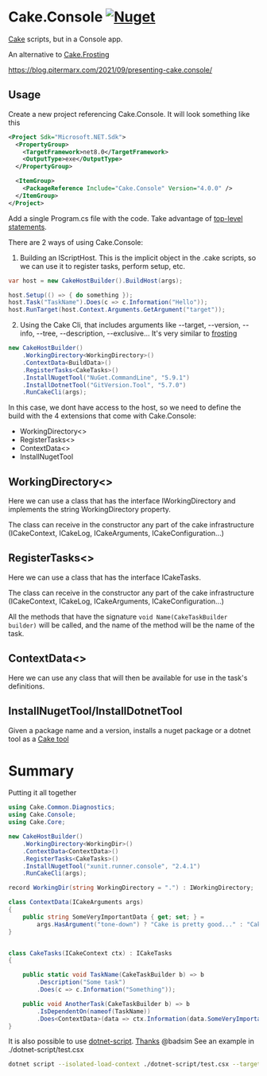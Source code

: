 # Cake.Console [![Nuget](https://img.shields.io/nuget/v/cake.console?label=cake.console&style=plastic)](https://www.nuget.org/packages/Cake.Console)

[Cake](https://cakebuild.net/) scripts, but in a Console app.

An alternative to [Cake.Frosting](https://cakebuild.net/docs/running-builds/runners/cake-frosting)

https://blog.pitermarx.com/2021/09/presenting-cake.console/

## Usage

Create a new project referencing Cake.Console. It will look something like this

```xml
<Project Sdk="Microsoft.NET.Sdk">
  <PropertyGroup>
    <TargetFramework>net8.0</TargetFramework>
    <OutputType>exe</OutputType>
  </PropertyGroup>

  <ItemGroup>
    <PackageReference Include="Cake.Console" Version="4.0.0" />
  </ItemGroup>
</Project>
```

Add a single Program.cs file with the code. Take advantage of [top-level statements](https://docs.microsoft.com/en-us/dotnet/csharp/fundamentals/program-structure/top-level-statements).

There are 2 ways of using Cake.Console:

1. Building an IScriptHost. This is the implicit object in the .cake scripts, so we can use it to register tasks, perform setup, etc.

```cs
var host = new CakeHostBuilder().BuildHost(args);

host.Setup(() => { do something });
host.Task("TaskName").Does(c => c.Information("Hello"));
host.RunTarget(host.Context.Arguments.GetArgument("target"));
```

2. Using the Cake Cli, that includes arguments like --target, --version, --info, --tree, --description, --exclusive...
It's very similar to [frosting](https://cakebuild.net/docs/running-builds/runners/cake-frosting)

```cs
new CakeHostBuilder()
    .WorkingDirectory<WorkingDirectory>()
    .ContextData<BuildData>()
    .RegisterTasks<CakeTasks>()
    .InstallNugetTool("NuGet.CommandLine", "5.9.1")
    .InstallDotnetTool("GitVersion.Tool", "5.7.0")
    .RunCakeCli(args);
```

In this case, we dont have access to the host, so we need to define the build with the 4 extensions that come with Cake.Console:

- WorkingDirectory<>
- RegisterTasks<>
- ContextData<>
- InstallNugetTool

## WorkingDirectory<>
Here we can use a class that has the interface IWorkingDirectory and implements the string WorkingDirectory property.

The class can receive in the constructor any part of the cake infrastructure (ICakeContext, ICakeLog, ICakeArguments, ICakeConfiguration...)

## RegisterTasks<>
Here we can use a class that has the interface ICakeTasks.

The class can receive in the constructor any part of the cake infrastructure (ICakeContext, ICakeLog, ICakeArguments, ICakeConfiguration...)

All the methods that have the signature `void Name(CakeTaskBuilder builder)` will be called, and the name of the method will be the name of the task.

## ContextData<>
Here we can use any class that will then be available for use in the task's definitions.

## InstallNugetTool/InstallDotnetTool
Given a package name and a version, installs a nuget package or a dotnet tool as a [Cake tool](https://cakebuild.net/docs/writing-builds/tools/installing-tools)

# Summary
Putting it all together

```cs
using Cake.Common.Diagnostics;
using Cake.Console;
using Cake.Core;

new CakeHostBuilder()
    .WorkingDirectory<WorkingDir>()
    .ContextData<ContextData>()
    .RegisterTasks<CakeTasks>()
    .InstallNugetTool("xunit.runner.console", "2.4.1")
    .RunCakeCli(args);

record WorkingDir(string WorkingDirectory = ".") : IWorkingDirectory;

class ContextData(ICakeArguments args)
{
    public string SomeVeryImportantData { get; set; } =
        args.HasArgument("tone-down") ? "Cake is pretty good..." : "Cake is awesome!";
}


class CakeTasks(ICakeContext ctx) : ICakeTasks
{

    public static void TaskName(CakeTaskBuilder b) => b
        .Description("Some task")
        .Does(c => c.Information("Something"));

    public void AnotherTask(CakeTaskBuilder b) => b
        .IsDependentOn(nameof(TaskName))
        .Does<ContextData>(data => ctx.Information(data.SomeVeryImportantData));
}
```

It is also possible to use [dotnet-script](https://github.com/filipw/dotnet-script).
[Thanks](https://github.com/pitermarx/Cake.Console/issues/11#issuecomment-1102590201) @badsim
See an example in ./dotnet-script/test.csx

```bash
dotnet script --isolated-load-context ./dotnet-script/test.csx --target=test
```
